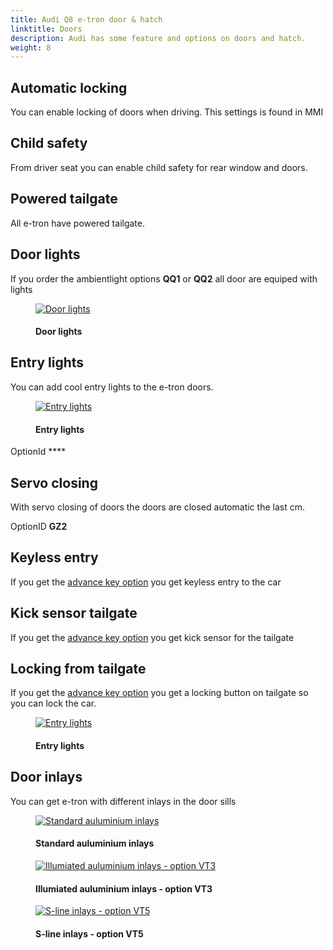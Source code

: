 ```yaml
---
title: Audi Q8 e-tron door & hatch
linktitle: Doors
description: Audi has some feature and options on doors and hatch.
weight: 8
---
```


<!-- markdownlint-disable MD033 -->
## Automatic locking

You can enable locking of doors when driving. This settings is found in MMI

## Child safety

From driver seat you can enable child safety for rear window and doors.

## Powered tailgate

All e-tron have powered tailgate.

## Door lights

If you order the ambientlight options **QQ1** or **QQ2** all door are equiped with lights

<figure>
    <a href="https://media.electrichasgoneaudi.net/multimedia/models/e-tron/exterior/doors/doorlight.jpg">
        <img src="https://media.electrichasgoneaudi.net/multimedia/models/e-tron/exterior/doors/doorlights.jpg" alt="Door lights" title="Door lights">
    </a>
    <figcaption><h4>Door lights</h4></figcaption>
</figure>

## Entry lights

You can add cool entry lights to the e-tron doors.

<figure>
    <a href="https://media.electrichasgoneaudi.net/multimedia/models/e-tron/exterior/doors/entry-light.jpg">
        <img src="https://media.electrichasgoneaudi.net/multimedia/models/e-tron/exterior/doors/entry-lights.jpg" alt="Entry lights" title="Entry lights">
    </a>
    <figcaption><h4>Entry lights</h4></figcaption>
</figure>

OptionId ****

## Servo closing

With servo closing of doors the doors are closed automatic the last cm.

OptionID **GZ2**

## Keyless entry

If you get the [advance key option](/models/e-tron/technology/lockingsystems/#advance-key-option-pgc) you get keyless entry to the car

## Kick sensor tailgate

If you get the [advance key option](/models/e-tron/technology/lockingsystems/#advance-key-option-pgc) you get kick sensor for the tailgate

## Locking from tailgate

If you get the [advance key option](/models/e-tron/technology/lockingsystems/#advance-key-option-pgc) you get a locking button on tailgate
so you can lock the car.

<figure>
    <a href="https://media.electrichasgoneaudi.net/multimedia/models/e-tron/exterior/doors/tailgatelocking.jpg">
        <img src="https://media.electrichasgoneaudi.net/multimedia/models/e-tron/exterior/doors/tailgatelockings.jpg" alt="Entry lights" title="Entry lights">
    </a>
    <figcaption><h4>Entry lights</h4></figcaption>
</figure>

## Door inlays

You can get e-tron with different inlays in the door sills

<figure>
    <a href="https://media.electrichasgoneaudi.net/multimedia/models/e-tron/exterior/doors/inlaydoors.jpg">
        <img src="https://media.electrichasgoneaudi.net/multimedia/models/e-tron/exterior/doors/inlaydoorss.jpg" alt="Standard auluminium inlays" title="Standard auluminium inlays">
    </a>
    <figcaption><h4>Standard auluminium inlays</h4></figcaption>
</figure>

<figure>
    <a href="https://media.electrichasgoneaudi.net/multimedia/models/e-tron/exterior/doors/inlaydoors.jpg">
        <img src="https://media.electrichasgoneaudi.net/multimedia/models/e-tron/exterior/doors/inlaydoorss.jpg" alt="Illumiated auluminium inlays - option VT3" title="Illumiated auluminium inlays - option VT3">
    </a>
    <figcaption><h4>Illumiated auluminium inlays - option VT3</h4></figcaption>
</figure>

<figure>
    <a href="https://media.electrichasgoneaudi.net/multimedia/models/e-tron/exterior/doors/vt5_1.jpg">
        <img src="https://media.electrichasgoneaudi.net/multimedia/models/e-tron/exterior/doors/vt5_1s.jpg" alt="S-line inlays - option VT5" title="S-line inlays - option VT5">
    </a>
    <figcaption><h4>S-line inlays - option VT5</h4></figcaption>
</figure>
